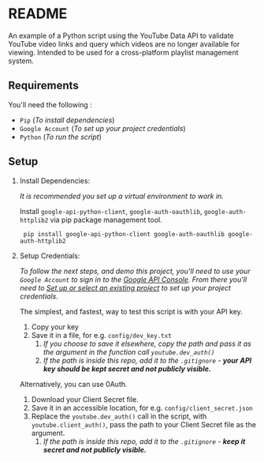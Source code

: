 #   README
An example of a Python script using the YouTube Data API to validate YouTube video links
and query which videos are no longer available for viewing.
Intended to be used for a cross-platform playlist management system.



## Requirements

You'll need the following :

- `Pip` (*To install dependencies*)
- `Google Account` (*To set up your project credentials*)
- `Python` (*To run the script*)


## Setup

1. Install Dependencies:

   *It is recommended you set up a virtual environment to work in.*

   Install `google-api-python-client`, `google-auth-oauthlib`, `google-auth-httplib2` via pip package management tool.

        pip install google-api-python-client google-auth-oauthlib google-auth-httplib2

2. Setup Credentials:

   *To follow the next steps, and demo this project,
   you'll need to use your `Google Account` to sign in to the
   [Google API Console](https://console.cloud.google.com/).
   From there you'll need to [Set up or select an existing project](https://developers.google.com/youtube/v3/quickstart/python#step_1_set_up_your_project_and_credentials) to set up your project credentials.*

   The simplest, and fastest, way to test this script is with your API key.
    1. Copy your key
    2. Save it in a file, for e.g. `config/dev_key.txt`
        1. *If you choose to save it elsewhere, copy the path and pass it as the argument in the function call `youtube.dev_auth()`*
        2. *If the path is inside this repo, add it to the `.gitignore` - **your API key should be kept secret and not publicly visible.***

    Alternatively, you can use 0Auth.
   1. Download your Client Secret file.
   2. Save it in an accessible location, for e.g. `config/client_secret.json`
   3. Replace the `youtube.dev_auth()` call in the script, with `youtube.client_auth()`, pass the path to your Client Secret file as the argument.
      1. *If the path is inside this repo, add it to the `.gitignore` - **keep it secret and not publicly visible.***
